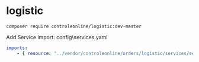 # logistic


`composer require controleonline/logistic:dev-master`


Add Service import:
config\services.yaml

```yaml
imports:
    - { resource: "../vendor/controleonline/orders/logistic/services/services.yaml" }    
```